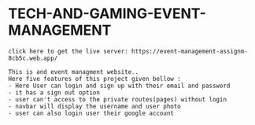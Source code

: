 # TECH-AND-GAMING-EVENT-MANAGEMENT

    click here to get the live server: https://event-management-assignm-8cb5c.web.app/

    This is and event managment website..
    Here five features of this project given bellow :
    - Here User can login and sign up with their email and password
    - it has a sign out option
    - user can't access to the private routes(pages) without login
    - navbar will display the username and user photo
    - user can also login user their google account
